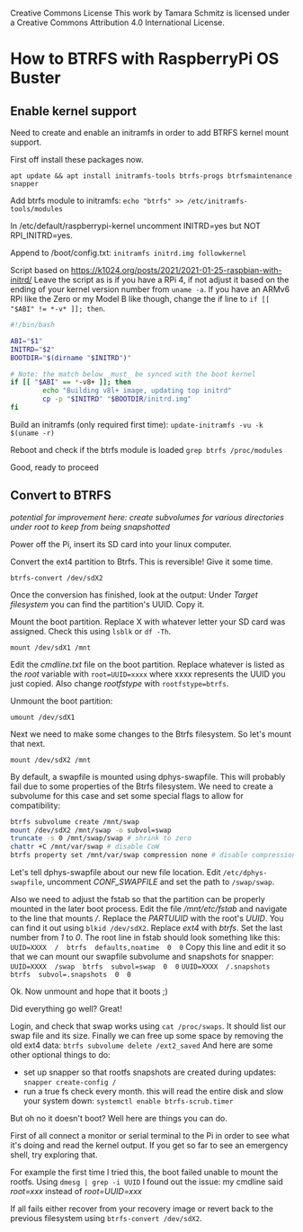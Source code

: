 Creative Commons License
This work by Tamara Schmitz is licensed under a Creative Commons Attribution 4.0 International License.

# How to BTRFS with RaspberryPi OS Buster

## Enable kernel support
Need to create and enable an initramfs in order to add BTRFS kernel mount support.

First off install these packages now.

`apt update && apt install initramfs-tools btrfs-progs btrfsmaintenance snapper`

Add btrfs module to initramfs:
`echo "btrfs" >> /etc/initramfs-tools/modules`

In /etc/default/raspberrypi-kernel uncomment INITRD=yes but NOT RPI_INITRD=yes.

Append to /boot/config.txt: `initramfs initrd.img followkernel`

Script based on https://k1024.org/posts/2021/2021-01-25-raspbian-with-initrd/
Leave the script as is if you have a RPi 4, if not adjust it based on the ending of your kernel version number from `uname -a`.
If you have an ARMv6 RPi like the Zero or my Model B like though, change the if line to `if [[ "$ABI" != *-v* ]]; then`.

```bash
#!/bin/bash

ABI="$1"
INITRD="$2"
BOOTDIR="$(dirname "$INITRD")"

# Note: the match below _must_ be synced with the boot kernel
if [[ "$ABI" == *-v8+ ]]; then
        echo "Building v8l+ image, updating top initrd"
        cp -p "$INITRD" "$BOOTDIR/initrd.img"
fi
```

Build an initramfs (only required first time):
`update-initramfs -vu -k $(uname -r)`

Reboot and check if the btrfs module is loaded `grep btrfs /proc/modules`

Good, ready to proceed

## Convert to BTRFS

*potential for improvement here: create subvolumes for various directories under root to keep from being snapshotted*

Power off the Pi, insert its SD card into your linux computer.

Convert the ext4 partition to Btrfs. This is reversible! Give it some time.

`btrfs-convert /dev/sdX2`

Once the conversion has finished, look at the output: Under *Target filesystem* you can find the partition's UUID. Copy it.

Mount the boot partition. Replace X with whatever letter your SD card was assigned. Check this using `lsblk` or `df -Th`.

`mount /dev/sdX1 /mnt`

Edit the *cmdline.txt* file on the boot partition. Replace whatever is listed as the *root* variable with `root=UUID=xxxx` where xxxx represents the UUID you just copied. Also change *rootfstype* with `rootfstype=btrfs`.

Unmount the boot partition:

`umount /dev/sdX1`

Next we need to make some changes to the Btrfs filesystem. So let's mount that next.

`mount /dev/sdX2 /mnt`

By default, a swapfile is mounted using dphys-swapfile. This will probably fail due to some properties of the Btrfs filesystem. We need to create a subvolume for this case and set some special flags to allow for compatibility:

```bash
btrfs subvolume create /mnt/swap
mount /dev/sdX2 /mnt/swap -o subvol=swap
truncate -s 0 /mnt/swap/swap # shrink to zero
chattr +C /mnt/var/swap # disable CoW
btrfs property set /mnt/var/swap compression none # disable compression
```
Let's tell dphys-swapfile about our new file location. Edit `/etc/dphys-swapfile`, uncomment *CONF_SWAPFILE* and set the path to `/swap/swap`.

Also we need to adjust the fstab so that the partition can be properly mounted in the later boot process. Edit the file */mnt/etc/fstab* and navigate to the line that mounts */*.
Replace the *PARTUUID* with the root's *UUID*. You can find it out using `blkid /dev/sdX2`. Replace *ext4* with *btrfs*. Set the last number from *1* to *0*.
The root line in fstab should look something like this:
`UUID=XXXX  /  btrfs  defaults,noatime  0  0`
Copy this line and edit it so that we can mount our swapfile subvolume and snapshots for snapper:
`UUID=XXXX  /swap  btrfs  subvol=swap  0  0`
`UUID=XXXX  /.snapshots  btrfs  subvol=.snapshots  0  0`


Ok. Now unmount and hope that it boots ;)

Did everything go well? Great!

Login, and check that swap works using `cat /proc/swaps`. It should list our swap file and its size.
Finally we can free up some space by removing the old ext4 data: `btrfs subvolume delete /ext2_saved`
And here are some other optional things to do:
- set up snapper so that rootfs snapshots are created during updates: `snapper create-config /`
- run a true fs check every month. this will read the entire disk and slow your system down: `systemctl enable btrfs-scrub.timer`


But oh no it doesn't boot? Well here are things you can do.

First of all connect a monitor or serial terminal to the Pi in order to see what it's doing and read the kernel output. If you get so far to see an emergency shell, try exploring that.

For example the first time I tried this, the boot failed unable to mount the rootfs. Using `dmesg | grep -i UUID` I found out the issue: my cmdline said *root=xxx* instead of *root=UUID=xxx*

If all fails either recover from your recovery image or revert back to the previous filesystem using `btrfs-convert /dev/sdX2`.

